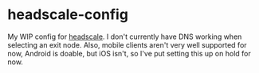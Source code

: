 <!-- cspell:ignore headscale -->

# headscale-config

My WIP config for [headscale](https://github.com/juanfont/headscale). I don't currently have DNS working when selecting an exit node. Also, mobile clients aren't very well supported for now, Android is doable, but iOS isn't, so I've put setting this up on hold for now.
